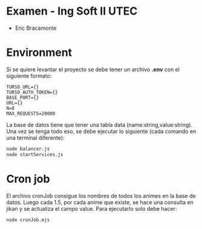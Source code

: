 # Examen - Ing Soft II UTEC

- Eric Bracamonte 


# Environment 

Si se quiere levantar el proyecto se debe tener un archivo **.env** con el siguiente formato:

```
TURSO_URL={}
TURSO_AUTH_TOKEN={}
BASE_PORT={}
URL={}
N=8
MAX_REQUESTS=20000
```

La base de datos tiene que tener una tabla data (name:string,value:string). Una vez se tenga todo eso, se debe ejecutar lo siguiente (cada comando en una terminal diferente):

```bash
node balancer.js
node startServices.js
```

# Cron job

El archivo cronJob consigue los nombres de todos los animes en la base de datos. Luego cada 1.5, por cada anime que existe, se hace una consulta en jikan y se actualiza el campo value. Para ejecutarlo solo debe hacer: 

```
node cronJob.mjs
```

